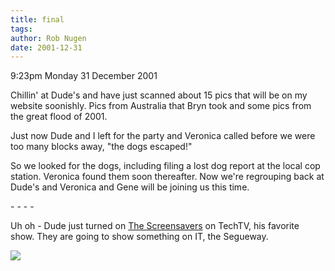 ```yaml
---
title: final
tags: 
author: Rob Nugen
date: 2001-12-31
---
```


<p class=date>9:23pm Monday 31 December 2001</p>

<p>Chillin' at Dude's and have just scanned about 15
pics that will be on my website soonishly.  Pics from
Australia that Bryn took and some pics from the great
flood of 2001.</p>

<p>Just now Dude and I left for the party and Veronica
called before we were too many blocks away, "the dogs
escaped!"</p>

<p>So we looked for the dogs, including filing a lost
dog report at the local cop station.  Veronica found
them soon thereafter.  Now we're regrouping back at
Dude's and Veronica and Gene will be joining us this
time.</p>

<p>- - - -</p>

<p>Uh oh - Dude just turned on <a
href="http://www.thescreensavers.com">The
Screensavers</a> on TechTV, his favorite show.  They
are going to show something on IT, the Segueway.</p>

<p><img src="/images/rob/wL-ROB.gif"/></p>
